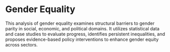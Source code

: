 # Gender Equality



This analysis of gender equality examines structural barriers to gender parity in social, economic, and political domains. It utilizes statistical data and case studies to evaluate progress, identifies persistent inequalities, and proposes evidence-based policy interventions to enhance gender equity across sectors.
